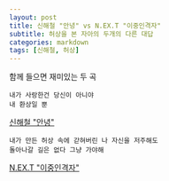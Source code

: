 ```yaml
---
layout: post
title: 신해철 "안녕" vs N.EX.T "이중인격자"
subtitle: 허상을 본 자아의 두개의 다른 대답
categories: markdown
tags: [신해철, 허상]
---
```

함께 들으면 재미있는 두 곡

```
내가 사랑한건 당신이 아니야  
내 환상일 뿐 
```
[신해철 "안녕"](https://open.spotify.com/track/4ludjtLIBFPenqhUTMdBGs?si=qxr_rohvSXKTFPf5iB2vvA)

```
내가 만든 허상 속에 갇혀버린 나 자신을 저주해도  
돌아나갈 길은 없다 그냥 가야해 

```
[N.EX.T "이중인격자"](https://open.spotify.com/track/7LLXg0YQsuMq9at8gairBQ?si=gL9cZtkmS0mEkmvEvmXsvA)

